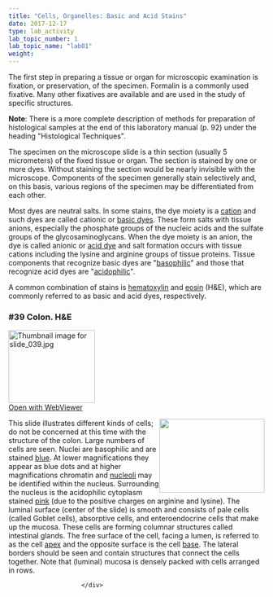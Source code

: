 ```yaml
---
title: "Cells, Organelles: Basic and Acid Stains"
date: 2017-12-17
type: lab_activity
lab_topic_number: 1
lab_topic_name: "lab01"
weight: 
---
```

<div class="entrybody">
						<p>The first step in preparing a tissue or organ for microscopic examination is fixation, or preservation, of the specimen.  Formalin is a commonly used fixative.  Many other fixatives are available and are used in the study of specific structures.</p>

<p><b>Note</b>:  There is a more complete description of methods for preparation of histological samples at the end of this laboratory manual (p. 92) under the heading "Histological Techniques".   </p>

<p>The specimen on the microscope slide is a thin section (usually 5 micrometers) of the fixed tissue or organ.  The section is stained by one or more dyes.  Without staining the section would be nearly invisible with the microscope.  Components of the specimen generally stain selectively and, on this basis, various regions of the specimen may be differentiated from each other.</p>

<p>Most dyes are neutral salts.  In some stains, the dye moiety is a <u>cation</u> and such dyes are called cationic or <u>basic dyes</u>.  These form salts with tissue anions, especially the phosphate groups of the nucleic acids and the sulfate groups of the glycosaminoglycans.  When the dye moiety is an anion, the dye is called anionic or <u>acid dye</u> and salt formation occurs with tissue cations including the lysine and arginine groups of tissue proteins.  Tissue components that recognize basic dyes are "<u>basophilic</u>" and those that recognize acid dyes are "<u>acidophilic</u>".  </p>

<p>A common combination of stains is <u>hematoxylin</u> and <u>eosin</u> (H&amp;E), which are commonly referred to as basic and acid dyes, respectively.</p>


<h3>#39 Colon. <span class="caps">H&amp;E</span></h3>

<div class="thumbnail"> <a href="http://virtualslides.cumc.columbia.edu/39.svs/view.apml?" target="_blank"><img alt="Thumbnail image for slide_039.jpg" src="http://histologylab.ccnmtl.columbia.edu/assets/images/slide_039-thumb-170x143-1479.jpg" width="170" height="143" class="mt-image-left"></a><br><a href="http://virtualslides.cumc.columbia.edu/39.svs/view.apml?" target="_blank">Open with WebViewer</a> </div>

<p><img src="http://histologylab.ccnmtl.columbia.edu/assets/images/39%20colon%20%281%29.jpg" style="width:207px; height:145px; float:right;">This slide illustrates different kinds of cells; do not be concerned at this time with the structure of the colon. Large numbers of cells are seen. Nuclei are basophilic and are stained <u>blue</u>. At lower magnifications they appear as blue dots and at higher magnifications chromatin and <u>nucleoli</u> may be identified within the nucleus. Surrounding the nucleus is the acidophilic cytoplasm stained <u>pink</u> (due to the positive charges on arginine and lysine). The luminal surface (center of the slide) is smooth and consists of pale cells (called Goblet cells), absorptive cells, and enteroendocrine cells that make up the mucosa. These cells are forming columnar structures called intestinal glands. The free surface of the cell, facing a lumen, is referred to as the cell <u>apex</u> and the opposite surface is the cell <u>base</u>. The lateral borders should be seen and contain structures that connect the cells together. Note that (luminal) mucosa is densely packed with cells arranged in rows. </p>
						
						
						</div>